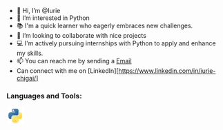 - 👋 Hi, I’m @Iurie
- 👀 I’m interested in Python
- 📚 I'm a quick learner who eagerly embraces new challenges.
- 💞️ I’m looking to collaborate with nice projects
- 💻 I'm actively pursuing internships with Python to apply and enhance my skills.
- 📫 You can reach me by sending a [Email](https://iuriechi.github.io/resume/contact.html)
- Can connect with me on [LinkedIn][https://www.linkedin.com/in/iurie-chigai/] 

<h3 align="left">Languages and Tools:</h3>
<p 
  align="left"> <img src="https://raw.githubusercontent.com/devicons/devicon/master/icons/python/python-original.svg" alt="python" width="40" height="40"/> </a> 
</p>

<!---
IurieChi/IurieChi is a ✨ special ✨ repository because its `README.md` (this file) appears on your GitHub profile.
You can click the Preview link to take a look at your changes.
--->
